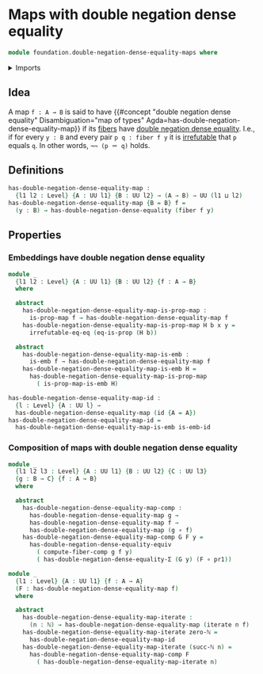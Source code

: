 # Maps with double negation dense equality

```agda
module foundation.double-negation-dense-equality-maps where
```

<details><summary>Imports</summary>

```agda
open import elementary-number-theory.natural-numbers

open import foundation.dependent-pair-types
open import foundation.double-negation-dense-equality
open import foundation.embeddings
open import foundation.function-types
open import foundation.irrefutable-equality
open import foundation.iterating-functions
open import foundation.propositional-maps
open import foundation.universe-levels

open import foundation-core.fibers-of-maps
open import foundation-core.propositions
```

</details>

## Idea

A map `f : A → B` is said to have
{{#concept "double negation dense equality" Disambiguation="map of types" Agda=has-double-negation-dense-equality-map}}
if its [fibers](foundation-core.fibers-of-maps.md) have
[double negation dense equality](foundation.irrefutable-equality.md). I.e., if
for every `y : B` and every pair `p q : fiber f y` it is
[irrefutable](foundation.irrefutable-propositions.md) that `p` equals `q`. In
other words, `¬¬ (p ＝ q)` holds.

## Definitions

```agda
has-double-negation-dense-equality-map :
  {l1 l2 : Level} {A : UU l1} {B : UU l2} → (A → B) → UU (l1 ⊔ l2)
has-double-negation-dense-equality-map {B = B} f =
  (y : B) → has-double-negation-dense-equality (fiber f y)
```

## Properties

### Embeddings have double negation dense equality

```agda
module _
  {l1 l2 : Level} {A : UU l1} {B : UU l2} {f : A → B}
  where

  abstract
    has-double-negation-dense-equality-map-is-prop-map :
      is-prop-map f → has-double-negation-dense-equality-map f
    has-double-negation-dense-equality-map-is-prop-map H b x y =
      irrefutable-eq-eq (eq-is-prop (H b))

  abstract
    has-double-negation-dense-equality-map-is-emb :
      is-emb f → has-double-negation-dense-equality-map f
    has-double-negation-dense-equality-map-is-emb H =
      has-double-negation-dense-equality-map-is-prop-map
        ( is-prop-map-is-emb H)

has-double-negation-dense-equality-map-id :
  {l : Level} {A : UU l} →
  has-double-negation-dense-equality-map (id {A = A})
has-double-negation-dense-equality-map-id =
  has-double-negation-dense-equality-map-is-emb is-emb-id
```

### Composition of maps with double negation dense equality

```agda
module _
  {l1 l2 l3 : Level} {A : UU l1} {B : UU l2} {C : UU l3}
  {g : B → C} {f : A → B}
  where

  abstract
    has-double-negation-dense-equality-map-comp :
      has-double-negation-dense-equality-map g →
      has-double-negation-dense-equality-map f →
      has-double-negation-dense-equality-map (g ∘ f)
    has-double-negation-dense-equality-map-comp G F y =
      has-double-negation-dense-equality-equiv
        ( compute-fiber-comp g f y)
        ( has-double-negation-dense-equality-Σ (G y) (F ∘ pr1))

module _
  {l1 : Level} {A : UU l1} {f : A → A}
  (F : has-double-negation-dense-equality-map f)
  where

  abstract
    has-double-negation-dense-equality-map-iterate :
      (n : ℕ) → has-double-negation-dense-equality-map (iterate n f)
    has-double-negation-dense-equality-map-iterate zero-ℕ =
      has-double-negation-dense-equality-map-id
    has-double-negation-dense-equality-map-iterate (succ-ℕ n) =
      has-double-negation-dense-equality-map-comp F
        ( has-double-negation-dense-equality-map-iterate n)
```
